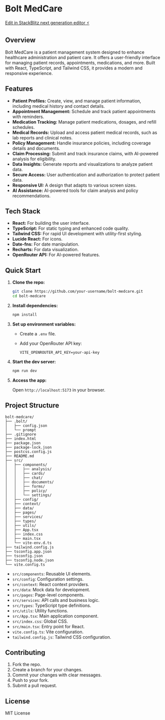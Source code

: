 # Bolt MedCare

[Edit in StackBlitz next generation editor ⚡️](https://stackblitz.com/~/github.com/donvito/bolt-medcare)

## Overview

Bolt MedCare is a patient management system designed to enhance healthcare administration and patient care. It offers a user-friendly interface for managing patient records, appointments, medications, and more. Built with React, TypeScript, and Tailwind CSS, it provides a modern and responsive experience.

## Features

-   **Patient Profiles:** Create, view, and manage patient information, including medical history and contact details.
-   **Appointment Management:** Schedule and track patient appointments with reminders.
-   **Medication Tracking:** Manage patient medications, dosages, and refill schedules.
-   **Medical Records:** Upload and access patient medical records, such as lab reports and clinical notes.
-   **Policy Management:** Handle insurance policies, including coverage details and documents.
-   **Claim Processing:** Submit and track insurance claims, with AI-powered analysis for eligibility.
-   **Data Insights:** Generate reports and visualizations to analyze patient data.
-   **Secure Access:** User authentication and authorization to protect patient data.
-   **Responsive UI:** A design that adapts to various screen sizes.
-   **AI Assistance:** AI-powered tools for claim analysis and policy recommendations.

## Tech Stack

-   **React:** For building the user interface.
-   **TypeScript:** For static typing and enhanced code quality.
-   **Tailwind CSS:** For rapid UI development with utility-first styling.
-   **Lucide React:** For icons.
-   **Date-fns:** For date manipulation.
-   **Recharts:** For data visualization.
-   **OpenRouter API:** For AI-powered features.

## Quick Start

1.  **Clone the repo:**

    ```bash
    git clone https://github.com/your-username/bolt-medcare.git
    cd bolt-medcare
    ```

2.  **Install dependencies:**

    ```bash
    npm install
    ```

3.  **Set up environment variables:**

    -   Create a `.env` file.
    -   Add your OpenRouter API key:

        ```env
        VITE_OPENROUTER_API_KEY=your-api-key
        ```

4.  **Start the dev server:**

    ```bash
    npm run dev
    ```

5.  **Access the app:**

    Open `http://localhost:5173` in your browser.

## Project Structure

```
bolt-medcare/
├── .bolt/
│   ├── config.json
│   └── prompt
├── .gitignore
├── index.html
├── package.json
├── package-lock.json
├── postcss.config.js
├── README.md
├── src/
│   ├── components/
│   │   ├── analysis/
│   │   ├── cards/
│   │   ├── chat/
│   │   ├── documents/
│   │   ├── forms/
│   │   ├── policy/
│   │   └── settings/
│   ├── config/
│   ├── context/
│   ├── data/
│   ├── pages/
│   ├── services/
│   ├── types/
│   ├── utils/
│   ├── App.tsx
│   ├── index.css
│   ├── main.tsx
│   └── vite-env.d.ts
├── tailwind.config.js
├── tsconfig.app.json
├── tsconfig.json
├── tsconfig.node.json
└── vite.config.ts
```

-   `src/components`: Reusable UI elements.
-   `src/config`: Configuration settings.
-   `src/context`: React context providers.
-   `src/data`: Mock data for development.
-   `src/pages`: Page-level components.
-   `src/services`: API calls and business logic.
-   `src/types`: TypeScript type definitions.
-   `src/utils`: Utility functions.
-   `src/App.tsx`: Main application component.
-   `src/index.css`: Global CSS.
-   `src/main.tsx`: Entry point for React.
-   `vite.config.ts`: Vite configuration.
-   `tailwind.config.js`: Tailwind CSS configuration.

## Contributing

1.  Fork the repo.
2.  Create a branch for your changes.
3.  Commit your changes with clear messages.
4.  Push to your fork.
5.  Submit a pull request.

## License

MIT License
